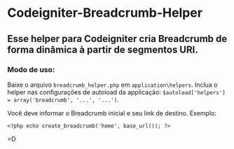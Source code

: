 # Codeigniter-Breadcrumb-Helper

## Esse helper para Codeigniter cria Breadcrumb de forma dinâmica à partir de segmentos URI.

### Modo de uso:

Baixe o arquivo `breadcrumb_helper.php` em `application\helpers`.
Inclua o helper nas configurações de autoload da applicação: `$autoload['helpers'] = array('breadcrumb', '...', '...')`.

Você deve informar o Breadcrumb inicial e seu link de destino. Exemplo:

`<?php echo create_breadcrumb('home', base_url()); ?>`

=D
